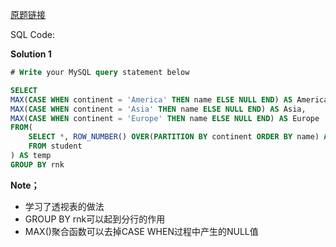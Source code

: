 [原题链接](https://leetcode-cn.com/problems/students-report-by-geography/)

SQL Code:

**Solution 1**

```sql
# Write your MySQL query statement below

SELECT
MAX(CASE WHEN continent = 'America' THEN name ELSE NULL END) AS America,
MAX(CASE WHEN continent = 'Asia' THEN name ELSE NULL END) AS Asia,
MAX(CASE WHEN continent = 'Europe' THEN name ELSE NULL END) AS Europe
FROM(
    SELECT *, ROW_NUMBER() OVER(PARTITION BY continent ORDER BY name) AS rnk
    FROM student
) AS temp
GROUP BY rnk

```

**Note；**
- 学习了透视表的做法
- GROUP BY rnk可以起到分行的作用
- MAX()聚合函数可以去掉CASE WHEN过程中产生的NULL值
